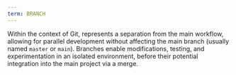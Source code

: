 ```yaml
---
term: BRANCH
---
```


Within the context of Git, represents a separation from the main workflow, allowing for parallel development without affecting the main branch (usually named `master` or `main`). Branches enable modifications, testing, and experimentation in an isolated environment, before their potential integration into the main project via a merge.